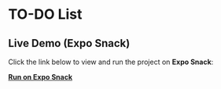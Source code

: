 # TO-DO List


## **Live Demo (Expo Snack)**
Click the link below to view and run the project on **Expo Snack**:

[**Run on Expo Snack**]([https://snack.expo.dev/@ayatmohamed/to-do-list](https://snack.expo.dev/@ayatmohamed/to-do-list))
